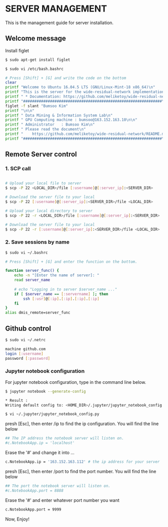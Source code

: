 # SERVER MANAGEMENT
This is the management guide for server installation.

## Welcome message
Install figlet
```bash
$ sudo apt-get install figlet
```

```bash
$ sudo vi /etc/bash.bashrc

# Press [Shift] + [G] and write the code on the bottom
clear
printf "Welcome to Ubuntu 16.04.5 LTS (GNU/Linux-Mint-18 x86_64)\n"
printf "This is the server for the wide-residual-network implementation.\n\n"
printf " * Documentation: https://github.com/meliketoy/wide-residual-network\n\n"
printf "##############################################################\n"
figlet -f slant "Bumsoo Kim"
printf "\n\n"
printf " Data Mining & Information System Lab\n"
printf " GPU Computing machine : bumsoo@163.152.163.10\n\n"
printf " Administrator   : Bumsoo Kim\n"
printf " Please read the document\n"
printf "    https://github.com/meliketoy/wide-residual-network/README.md\n"
printf "##############################################################\n\n"
```

## Remote Server control

### 1. SCP call

```bash

# Upload your local file to server
$ scp -P 22 <LOCAL_DIR>/file [:username]@[:server_ip]:<SERVER_DIR>

# Download the server file to your local
$ scp -P 22 [:username]@[:server_ip]:<SERVER_DIR>/file <LOCAL_DIR>

# Upload your local directory to server
$ scp -P 22 -r <LOCAL_DIR>/file [:username]@[:server_ip]:<SERVER_DIR>

# Download the server file to your local
$ scp -P 22 -r [:username]@[:server_ip]:<SERVER_DIR>/file <LOCAL_DIR>

```

### 2. Save sessions by name
```bash
$ sudo vi ~/.bashrc

# Press [Shift] + [G] and enter the function on the bottom.

function server_func() {
    echo -n "[Enter the name of server]: "
    read server_name
                
    # echo "Logging in to server $server_name ..."
    if [ $server_name == [:servername] ]; then
        ssh [:usr]@[:ip].[:ip].[:ip].[:ip]
    fi
}
alias dmis_remote=server_func
```

## Github control

```bash
$ sudo vi ~/.netrc

machine github.com
login [:username]
password [:password]
```

### Jupyter notebook configuration

For jupyter notebook configuration, type in the command line below.
```bash
$ jupyter notebook --generate-config

* Result :
Writing default config to: <HOME_DIR>/.jupyter/jupyter_notebook_config.py

$ vi ~/.jupyter/jupyter_notebook_config.py
```

presh [Esc], then enter /ip to find the ip configuration. You will find the line below
``` bash
## The IP address the notebook server will listen on.
#c.NotebookApp.ip = 'localhost'
```

Erase the '#' and change it into ...
```bash
c.NotebookApp.ip = '163.152.163.112' # the ip address for your server
```

presh [Esc], then enter /port to find the port number. You will find the line below
```bash
## The port the notebook server will listen on.
#c.NotebookApp.port = 8888
```

Erase the '#' and enter whatever port number you want
```bash
c.NotebookApp.port = 9999

```

Now, Enjoy!

